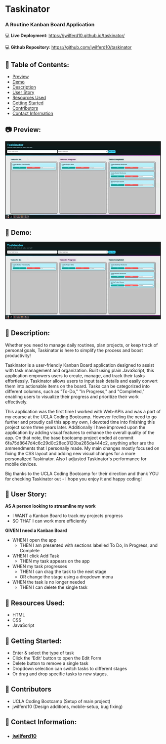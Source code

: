 # Taskinator
### A Routine Kanban Board Application

:computer: **Live Deployment**: https://jwilferd10.github.io/taskinator/

:computer: **Github Repository**: https://github.com/jwilferd10/taskinator

## :open_file_folder: Table of Contents:
  - [Preview](#camera-preview)
  - [Demo](#movie_camera-demo)
  - [Description](#wave-description)
  - [User Story](#book-user-story)
  - [Resources Used](#floppy_disk-resources-used)
  - [Getting Started](#minidisc-getting-started)
  - [Contributors](#paperclip-contributors)
  - [Contact Information](#e-mail-contact-information)

## :camera: Preview:
![image](assets/images/TaskinatorStill.jpg)

## :movie_camera: Demo:
![image](assets/images/TaskinatorGIF.gif)

## :wave: Description: 
Whether you need to manage daily routines, plan projects, or keep track of personal goals, Taskinator is here to simplify the process and boost productivity!

Taskinator is a user-friendly Kanban Board application designed to assist with task management and organization. Built using plain JavaScript, this application empowers users to create, manage, and track their tasks effortlessly. Taskinator allows users to input task details and easily convert them into actionable items on the board. Tasks can be categorized into different columns, such as "To-Do," "In Progress," and "Completed," enabling users to visualize their progress and prioritize their work effectively.

This application was the first time I worked with Web-APIs and was a part of my course at the UCLA Coding Bootcamp. However feeling the need to go further and proudly call this app my own, I devoted time into finishing this project some three years later. Additionally I have improved upon the application by adding visual features to enhance the overall quality of the app. On that note, the base bootcamp project ended at commit 6fa75d8647d4c6c29d0c28ec3120ba265da444c2, anything after are the ammendments that I personally made. My main changes mostly focused on fixing the CSS layout and adding new visual changes for a more personalized Taskinator. Also I adjusted Taskinator's performance for mobile devices. 

Big thanks to the UCLA Coding Bootcamp for their direction and thank YOU for checking Taskinator out - I hope you enjoy it and happy coding!

## :book: User Story:
**AS A person looking to streamline my work**
- I WANT a Kanban Board to track my projects progress
- SO THAT I can work more efficiently

**GIVEN I need a Kanban Board**
- WHEN I open the app
	- THEN I am presented with sections labelled To Do, In Progress, and Complete
- WHEN I click Add Task
	- THEN my task appears on the app
- WHEN my task progresses
	- THEN I can drag the task to the next stage
  - OR change the stage using a dropdown menu
- WHEN the task is no longer needed
	- THEN I can delete the single task
  
## :floppy_disk: Resources Used:
- HTML
- CSS
- JavaScript

## :minidisc: Getting Started:
- Enter & select the type of task
- Click the 'Edit' button to open the Edit Form
- Delete button to remove a single task
- Dropdown selection can switch tasks to different stages
- Or drag and drop specific tasks to new stages.

## :paperclip: Contributors
- UCLA Coding Bootcamp (Setup of main project)
- jwilferd10 (Design additions, mobile-setup, bug fixing) 
  
## :e-mail: Contact Information:
- ### [jwilferd10](https://github.com/jwilferd10)
